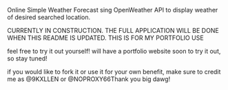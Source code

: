 Online Simple Weather Forecast sing OpenWeather API to display weather of desired searched location.

CURRENTLY IN CONSTRUCTION. THE FULL APPLICATION WILL BE DONE WHEN THIS README IS UPDATED. THIS IS FOR MY PORTFOLIO USE

feel free to try it out yourself! will have a portfolio website soon to try it out, so stay tuned!

if you would like to fork it or use it for your own benefit, make sure to credit me as @9KXLLEN or @NOPROXY66Thank you big dawg!
